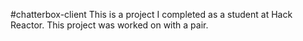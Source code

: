 #chatterbox-client
This is a project I completed as a student at Hack Reactor. This project was worked on with a pair.
